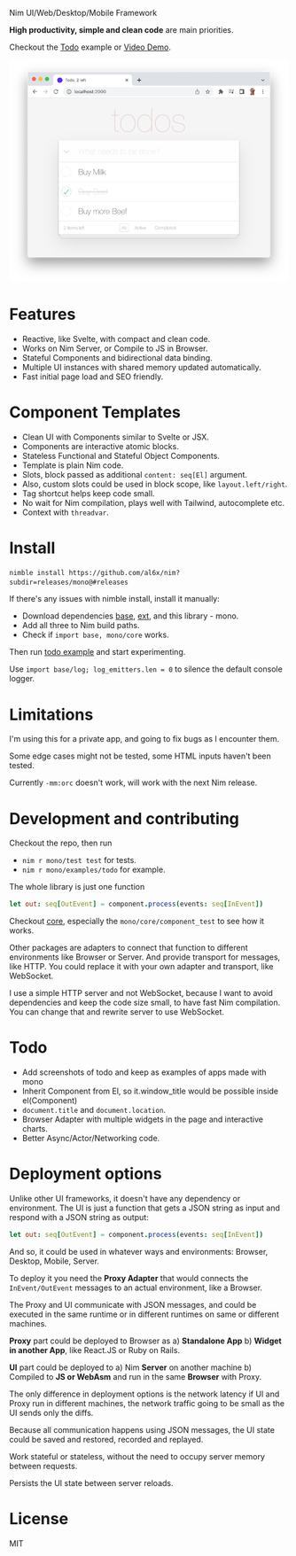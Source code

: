 Nim UI/Web/Desktop/Mobile Framework

**High productivity, simple and clean code** are main priorities.

Checkout the [Todo](examples/todo.nim) example or [Video Demo](https://www.youtube.com/watch?v=vjj0mZOh5h4).

![](readme/todo.png)

# Features

- Reactive, like Svelte, with compact and clean code.
- Works on Nim Server, or Compile to JS in Browser.
- Stateful Components and bidirectional data binding.
- Multiple UI instances with shared memory updated automatically.
- Fast initial page load and SEO friendly.

# Component Templates

- Clean UI with Components similar to Svelte or JSX.
- Components are interactive atomic blocks.
- Stateless Functional and Stateful Object Components.
- Template is plain Nim code.
- Slots, block passed as additional `content: seq[El]` argument.
- Also, custom slots could be used in block scope, like `layout.left/right`.
- Tag shortcut helps keep code small.
- No wait for Nim compilation, plays well with Tailwind, autocomplete etc.
- Context with `threadvar`.

# Install

`nimble install https://github.com/al6x/nim?subdir=releases/mono@#releases`

If there's any issues with nimble install, install it manually:

- Download dependencies [base](../base), [ext](../ext), and this library - mono.
- Add all three to Nim build paths.
- Check if `import base, mono/core` works.

Then run [todo example](examples/todo.nim) and start experimenting.

Use `import base/log; log_emitters.len = 0` to silence the default console logger.

# Limitations

I'm using this for a private app, and going to fix bugs as I encounter them.

Some edge cases might not be tested, some HTML inputs haven't been tested.

Currently `-mm:orc` doesn't work, will work with the next Nim release.

# Development and contributing

Checkout the repo, then run

- `nim r mono/test test` for tests.
- `nim r mono/examples/todo` for example.

The whole library is just one function

```Nim
let out: seq[OutEvent] = component.process(events: seq[InEvent])
```

Checkout [core](core), especially the `mono/core/component_test` to see how it works.

Other packages are adapters to connect that function to different environments like Browser or Server.
And provide transport for messages, like HTTP. You could replace it with your own adapter and transport,
like WebSocket.

I use a simple HTTP server and not WebSocket, because I want to avoid dependencies and
keep the code size small, to have fast Nim compilation. You can change that and rewrite server to use WebSocket.

# Todo

- Add screenshots of todo and keep as examples of apps made with mono
- Inherit Component from El, so it.window_title would be possible inside el(Component)
- `document.title` and `document.location`.
- Browser Adapter with multiple widgets in the page and interactive charts.
- Better Async/Actor/Networking code.

# Deployment options

Unlike other UI frameworks, it doesn't have any dependency or environment. The UI is just a function that
gets a JSON string as input and respond with a JSON string as output:

```Nim
let out: seq[OutEvent] = component.process(events: seq[InEvent])
```

And so, it could be used in whatever ways and environments: Browser, Desktop, Mobile, Server.

To deploy it you need the **Proxy Adapter** that would connects the `InEvent/OutEvent` messages to an actual
environment, like a Browser.

The Proxy and UI communicate with JSON messages, and could be executed in the same runtime or in
different runtimes on same or different machines.

**Proxy** part could be deployed to Browser as a) **Standalone App** b) **Widget in another App**,
like React.JS or Ruby on Rails.

**UI** part could be deployed to a) Nim **Server** on another machine b) Compiled to **JS or WebAsm** and run in
the same **Browser** with Proxy.

The only difference in deployment options is the network latency if UI and Proxy run in different machines, the
network traffic going to be small as the UI sends only the diffs.

Because all communication happens using JSON messages, the UI state could be saved and restored,
recorded and replayed.

Work stateful or stateless, without the need to occupy server memory between requests.

Persists the UI state between server reloads.

# License

MIT

